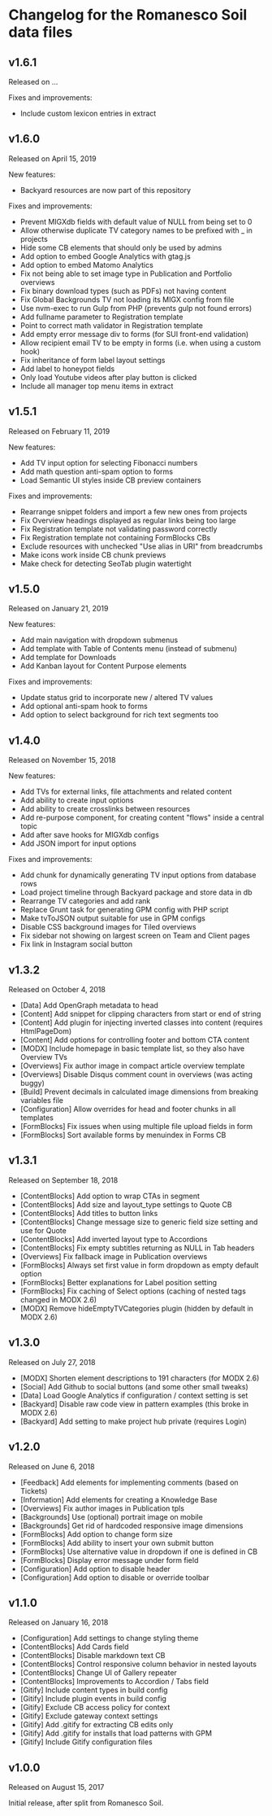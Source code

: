 # Changelog for the Romanesco Soil data files

## v1.6.1
Released on ...

Fixes and improvements:
- Include custom lexicon entries in extract

## v1.6.0
Released on April 15, 2019

New features:
- Backyard resources are now part of this repository

Fixes and improvements:
- Prevent MIGXdb fields with default value of NULL from being set to 0
- Allow otherwise duplicate TV category names to be prefixed with _ in projects
- Hide some CB elements that should only be used by admins
- Add option to embed Google Analytics with gtag.js
- Add option to embed Matomo Analytics
- Fix not being able to set image type in Publication and Portfolio overviews
- Fix binary download types (such as PDFs) not having content
- Fix Global Backgrounds TV not loading its MIGX config from file
- Use nvm-exec to run Gulp from PHP (prevents gulp not found errors)
- Add fullname parameter to Registration template
- Point to correct math validator in Registration template
- Add empty error message div to forms (for SUI front-end validation)
- Allow recipient email TV to be empty in forms (i.e. when using a custom hook)
- Fix inheritance of form label layout settings
- Add label to honeypot fields
- Only load Youtube videos after play button is clicked
- Include all manager top menu items in extract

## v1.5.1
Released on February 11, 2019

New features:
- Add TV input option for selecting Fibonacci numbers
- Add math question anti-spam option to forms
- Load Semantic UI styles inside CB preview containers

Fixes and improvements:
- Rearrange snippet folders and import a few new ones from projects
- Fix Overview headings displayed as regular links being too large
- Fix Registration template not validating password correctly
- Fix Registration template not containing FormBlocks CBs
- Exclude resources with unchecked "Use alias in URI" from breadcrumbs
- Make icons work inside CB chunk previews
- Make check for detecting SeoTab plugin watertight

## v1.5.0
Released on January 21, 2019

New features:
- Add main navigation with dropdown submenus
- Add template with Table of Contents menu (instead of submenu)
- Add template for Downloads
- Add Kanban layout for Content Purpose elements

Fixes and improvements:
- Update status grid to incorporate new / altered TV values
- Add optional anti-spam hook to forms
- Add option to select background for rich text segments too

## v1.4.0
Released on November 15, 2018

New features:
- Add TVs for external links, file attachments and related content
- Add ability to create input options
- Add ability to create crosslinks between resources
- Add re-purpose component, for creating content "flows" inside a central topic
- Add after save hooks for MIGXdb configs
- Add JSON import for input options

Fixes and improvements:
- Add chunk for dynamically generating TV input options from database rows
- Load project timeline through Backyard package and store data in db
- Rearrange TV categories and add rank
- Replace Grunt task for generating GPM config with PHP script
- Make tvToJSON output suitable for use in GPM configs
- Disable CSS background images for Tiled overviews
- Fix sidebar not showing on largest screen on Team and Client pages
- Fix link in Instagram social button

## v1.3.2
Released on October 4, 2018

- [Data] Add OpenGraph metadata to head
- [Content] Add snippet for clipping characters from start or end of string
- [Content] Add plugin for injecting inverted classes into content (requires HtmlPageDom)
- [Content] Add options for controlling footer and bottom CTA content
- [MODX] Include homepage in basic template list, so they also have Overview TVs
- [Overviews] Fix author image in compact article overview template
- [Overviews] Disable Disqus comment count in overviews (was acting buggy)
- [Build] Prevent decimals in calculated image dimensions from breaking variables file
- [Configuration] Allow overrides for head and footer chunks in all templates
- [FormBlocks] Fix issues when using multiple file upload fields in form
- [FormBlocks] Sort available forms by menuindex in Forms CB

## v1.3.1
Released on September 18, 2018

- [ContentBlocks] Add option to wrap CTAs in segment
- [ContentBlocks] Add size and layout_type settings to Quote CB
- [ContentBlocks] Add titles to button links
- [ContentBlocks] Change message size to generic field size setting and use for Quote
- [ContentBlocks] Add inverted layout type to Accordions
- [ContentBlocks] Fix empty subtitles returning as NULL in Tab headers
- [Overviews] Fix fallback image in Publication overviews
- [FormBlocks] Always set first value in form dropdown as empty default option
- [FormBlocks] Better explanations for Label position setting
- [FormBlocks] Fix caching of Select options (caching of nested tags changed in MODX 2.6)
- [MODX] Remove hideEmptyTVCategories plugin (hidden by default in MODX 2.6)

## v1.3.0
Released on July 27, 2018

- [MODX] Shorten element descriptions to 191 characters (for MODX 2.6)
- [Social] Add Github to social buttons (and some other small tweaks)
- [Data] Load Google Analytics if configuration / context setting is set
- [Backyard] Disable raw code view in pattern examples (this broke in MODX 2.6)
- [Backyard] Add setting to make project hub private (requires Login)

## v1.2.0
Released on June 6, 2018

- [Feedback] Add elements for implementing comments (based on Tickets)
- [Information] Add elements for creating a Knowledge Base
- [Overviews] Fix author images in Publication tpls
- [Backgrounds] Use (optional) portrait image on mobile
- [Backgrounds] Get rid of hardcoded responsive image dimensions
- [FormBlocks] Add option to change form size
- [FormBlocks] Add ability to insert your own submit button
- [FormBlocks] Use alternative value in dropdown if one is defined in CB
- [FormBlocks] Display error message under form field
- [Configuration] Add option to disable header
- [Configuration] Add option to disable or override toolbar

## v1.1.0
Released on January 16, 2018

- [Configuration] Add settings to change styling theme
- [ContentBlocks] Add Cards field
- [ContentBlocks] Disable markdown text CB
- [ContentBlocks] Control responsive column behavior in nested layouts
- [ContentBlocks] Change UI of Gallery repeater
- [ContentBlocks] Improvements to Accordion / Tabs field
- [Gitify] Include content types in build config
- [Gitify] Include plugin events in build config
- [Gitify] Exclude CB access policy for context
- [Gitify] Exclude gateway context settings
- [Gitify] Add .gitify for extracting CB edits only
- [Gitify] Add .gitify for installs that load patterns with GPM
- [Gitify] Include Gitify configuration files


## v1.0.0
Released on August 15, 2017

Initial release, after split from Romanesco Soil.